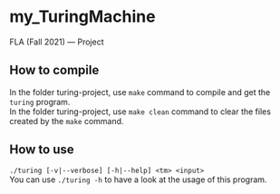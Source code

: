 # my_TuringMachine
FLA (Fall 2021) — Project

## How to compile
In the folder turing-project, use `make` command to compile and get the `turing` program. <br>
In the folder turing-project, use `make clean` command to clear the files created by the `make` command. <br>

## How to use
`./turing [-v|--verbose] [-h|--help] <tm> <input>` <br>
You can use `./turing -h` to have a look at the usage of this program. <br>
